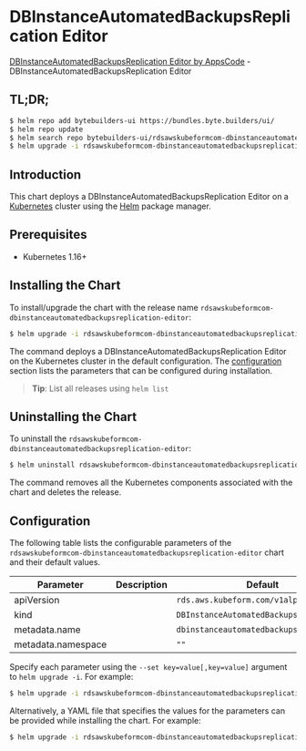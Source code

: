 # DBInstanceAutomatedBackupsReplication Editor

[DBInstanceAutomatedBackupsReplication Editor by AppsCode](https://byte.builders) - DBInstanceAutomatedBackupsReplication Editor

## TL;DR;

```bash
$ helm repo add bytebuilders-ui https://bundles.byte.builders/ui/
$ helm repo update
$ helm search repo bytebuilders-ui/rdsawskubeformcom-dbinstanceautomatedbackupsreplication-editor --version=v0.4.16
$ helm upgrade -i rdsawskubeformcom-dbinstanceautomatedbackupsreplication-editor bytebuilders-ui/rdsawskubeformcom-dbinstanceautomatedbackupsreplication-editor -n default --create-namespace --version=v0.4.16
```

## Introduction

This chart deploys a DBInstanceAutomatedBackupsReplication Editor on a [Kubernetes](http://kubernetes.io) cluster using the [Helm](https://helm.sh) package manager.

## Prerequisites

- Kubernetes 1.16+

## Installing the Chart

To install/upgrade the chart with the release name `rdsawskubeformcom-dbinstanceautomatedbackupsreplication-editor`:

```bash
$ helm upgrade -i rdsawskubeformcom-dbinstanceautomatedbackupsreplication-editor bytebuilders-ui/rdsawskubeformcom-dbinstanceautomatedbackupsreplication-editor -n default --create-namespace --version=v0.4.16
```

The command deploys a DBInstanceAutomatedBackupsReplication Editor on the Kubernetes cluster in the default configuration. The [configuration](#configuration) section lists the parameters that can be configured during installation.

> **Tip**: List all releases using `helm list`

## Uninstalling the Chart

To uninstall the `rdsawskubeformcom-dbinstanceautomatedbackupsreplication-editor`:

```bash
$ helm uninstall rdsawskubeformcom-dbinstanceautomatedbackupsreplication-editor -n default
```

The command removes all the Kubernetes components associated with the chart and deletes the release.

## Configuration

The following table lists the configurable parameters of the `rdsawskubeformcom-dbinstanceautomatedbackupsreplication-editor` chart and their default values.

|     Parameter      | Description |                      Default                       |
|--------------------|-------------|----------------------------------------------------|
| apiVersion         |             | <code>rds.aws.kubeform.com/v1alpha1</code>         |
| kind               |             | <code>DBInstanceAutomatedBackupsReplication</code> |
| metadata.name      |             | <code>dbinstanceautomatedbackupsreplication</code> |
| metadata.namespace |             | <code>""</code>                                    |


Specify each parameter using the `--set key=value[,key=value]` argument to `helm upgrade -i`. For example:

```bash
$ helm upgrade -i rdsawskubeformcom-dbinstanceautomatedbackupsreplication-editor bytebuilders-ui/rdsawskubeformcom-dbinstanceautomatedbackupsreplication-editor -n default --create-namespace --version=v0.4.16 --set apiVersion=rds.aws.kubeform.com/v1alpha1
```

Alternatively, a YAML file that specifies the values for the parameters can be provided while
installing the chart. For example:

```bash
$ helm upgrade -i rdsawskubeformcom-dbinstanceautomatedbackupsreplication-editor bytebuilders-ui/rdsawskubeformcom-dbinstanceautomatedbackupsreplication-editor -n default --create-namespace --version=v0.4.16 --values values.yaml
```
